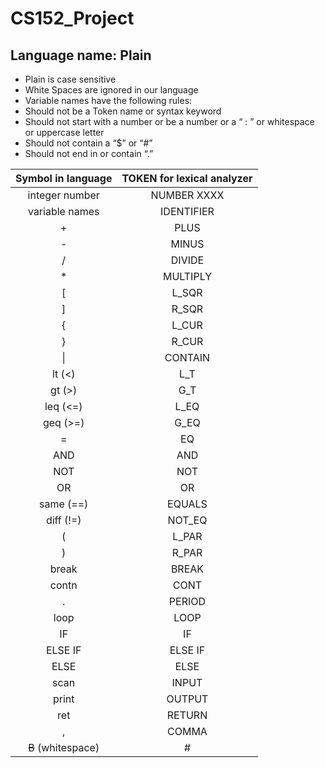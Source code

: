# CS152_Project

## Language name: Plain


- Plain is case sensitive
- White Spaces are ignored in our language
- Variable names have the following rules:
- Should not be a Token name or syntax keyword
- Should not start with a number or be a number or a “ : ” or whitespace or uppercase letter
- Should not contain a “$” or “#”
- Should not end in or contain “.” 


|    Symbol in language     | TOKEN for lexical analyzer |
|          :---:            |          :---:             |
|integer number|NUMBER XXXX|
|variable names|IDENTIFIER|
|+|PLUS|
|-|MINUS|
|/|DIVIDE|
|*|MULTIPLY|
|[|L_SQR|
|]|R_SQR|
|{|L_CUR|
|}|R_CUR|
|&#124;|CONTAIN|
|lt (<)|L_T|
|gt (>)|G_T|
|leq (<=)|L_EQ|
|geq (>=)|G_EQ|
|=|EQ|
|AND|AND|
|NOT|NOT|
|OR|OR|
|same (==)|EQUALS|
|diff (!=)|NOT_EQ|
|(|L_PAR|
|)|R_PAR|
|break|BREAK|
|contn|CONT|
|.|PERIOD|
|loop|LOOP|
|IF|IF|
|ELSE IF|ELSE IF|
|ELSE|ELSE|
|scan|INPUT|
|print|OUTPUT|
|ret|RETURN|
|,|COMMA|
|~~B~~ (whitespace)|#|
